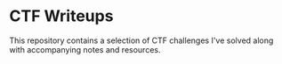 # CTF Writeups
This repository contains a selection of CTF challenges I've solved along with accompanying notes and resources.
